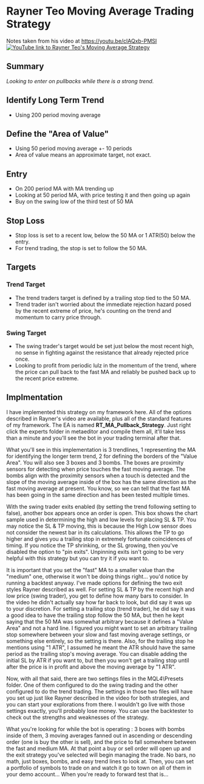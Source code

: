 # Rayner Teo Moving Average Trading Strategy
Notes taken from his video at https://youtu.be/clAQxb-PMSI
[![YouTube link to Rayner Teo's Moving Average Strategy](http://img.youtube.com/vi/clAQxb-PMSI/0.jpg)](http://www.youtube.com/watch?v=clAQxb-PMSI "Rayner Teo's Moving Average Strategy")

## Summary
*Looking to enter on pullbacks while there is a strong trend.*

## Identify Long Term Trend
- Using 200 period moving average

## Define the "Area of Value"
- Using 50 period moving average +- 10 periods
- Area of value means an approximate target, not exact.
	
## Entry
- On 200 period MA with MA trending up
- Looking at 50 period MA, with price testing it and then going up again
- Buy on the swing low of the third test of 50 MA

## Stop Loss
- Stop loss is set to a recent low, below the 50 MA or 1 ATR(50) below the entry.
- For trend trading, the stop is set to follow the 50 MA.

## Targets

### Trend Target
- The trend traders target is defined by a trailing stop tied to the 50 MA.
- Trend trader isn't worried about the immediate rejection hazard posed by the recent extreme of price, he's counting on the trend and momentum to carry price through.

### Swing Target
- The swing trader's target would be set just below the most recent high, no sense in fighting against the resistance that already rejected price once.
- Looking to profit from periodic lulz in the momentum of the trend, where the price can pull back to the fast MA and reliably be pushed back up to the recent price extreme.

## Implmentation
I have implemented this strategy on my framework here. All of the options described in Rayner's video are available, plus all of the standard features of my framework. The EA is named **RT_MA_Pullback_Strategy**. Just right click the experts folder in metaeditor and compile them all, it'll take less than a minute and you'll see the bot in your trading terminal after that.

What you'll see in this implementation is 3 trendlines, 1 representing the MA for identifying the longer term trend, 2 for defining the borders of the "Value Area". You will also see 3 boxes and 3 bombs. The boxes are proximity sensors for detecting when price touches the fast moving average. The bombs align with the proximity sensors when a touch is detected and the slope of the moving average inside of the box has the same direction as the fast moving average at present. You know, so we can tell that the fast MA has been going in the same direction and has been tested multiple times.

With the swing trader exits enabled (by setting the trend following setting to false), another box appears once an order is open. This box shows the chart sample used in determining the high and low levels for placing SL & TP. You may notice the SL & TP moving, this is because the High Low sensor does not consider the newest bar in its calculations. This allows the TP to go higher and gives you a trailing stop in extremely fortunate coincidences of timing. If you notice the TP shrinking, or the SL growing, then you've disabled the option to "pin exits". Unpinning exits isn't going to be very helpful with this strategy but you can try it if you want to.

 It is important that you set the "fast" MA to a smaller value than the "medium" one, otherwise it won't be doing things right... you'd notice by running a backtest anyway. I've made options for defining the two exit styles Rayner described as well. For setting SL & TP by the recent high and low price (swing trader), you get to define how many bars to consider. In the video he didn't actually say how far back to look, but did say it was up to your discretion. For setting a trailing stop (trend trader), he did say it was a good idea to have the trailing stop follow the 50 MA, but then he kept saying that the 50 MA was somewhat arbitrary because it defines a "Value Area" and not a hard line. I figured you might want to set an arbitrary trailing stop somewhere between your slow and fast moving average settings, or something else entirely, so the setting is there. Also, for the trailing stop he mentions using "1 ATR", I assumed he meant the ATR should have the same period as the trailing stop's moving average. You can disable adding the initial SL by ATR if you want to, but then you won't get a trailing stop until after the price is in profit and above the moving average by "1 ATR".

Now, with all that said, there are two settings files in the MQL4\Presets folder. One of them configured to do the swing trading and the other configured to do the trend trading. The settings in those two files will have you set up just like Rayner described in the video for both strategies, and you can start your explorations from there. I wouldn't go live with those settings exactly, you'll probably lose money. You can use the backtester to check out the strengths and weaknesses of the strategy.

What you're looking for while the bot is operating : 3 boxes with bombs inside of them, 3 moving averages fanned out in ascending or descending order (one is buy the other is sell), and the price to fall somewhere between the fast and medium MA. At that point a buy or sell order will open up and the exit strategy you've selected will begin managing the trade. No bars, no math, just boxes, bombs, and easy trend lines to look at. Then, you can set a portfolio of symbols to trade on and watch it go to town on all of them in your demo account... When you're ready to forward test that is...